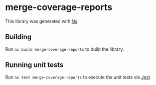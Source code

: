 # merge-coverage-reports

This library was generated with [Nx](https://nx.dev).



## Building

Run `nx build merge-coverage-reports` to build the library.





## Running unit tests

Run `nx test merge-coverage-reports` to execute the unit tests via [Jest](https://jestjs.io).


